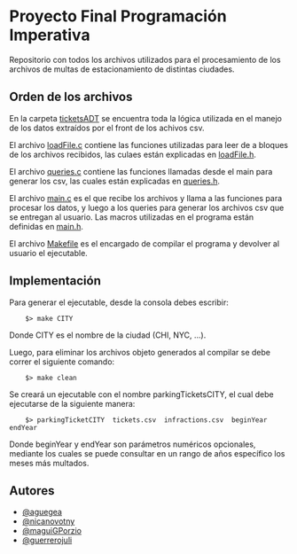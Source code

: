 
# Proyecto Final Programación Imperativa

Repositorio con todos los archivos utilizados para el procesamiento de los archivos de multas de estacionamiento de distintas ciudades.


## Orden de los archivos

En la carpeta [ticketsADT](https://github.com/aguegea/TP_01/tree/main/ticketsADT) se encuentra toda la lógica utilizada en el manejo de los datos extraídos por el front de los achivos csv.

El archivo [loadFile.c](https://github.com/aguegea/TP_01/blob/main/loadFile.c) contiene las funciones utilizadas para leer de a bloques de los archivos recibidos, las culaes están explicadas en [loadFile.h](https://github.com/aguegea/TP_01/blob/main/loadFile.h).

El archivo [queries.c](https://github.com/aguegea/TP_01/blob/main/queries.c) contiene las funciones llamadas desde el main para generar los csv, las cuales están explicadas en [queries.h](https://github.com/aguegea/TP_01/blob/main/queries.h).

El archivo [main.c](https://github.com/aguegea/TP_01/blob/main/main.c) es el que recibe los archivos y llama a las funciones para procesar los datos, y luego a los queries para generar los archivos csv que se entregan al usuario. Las macros utilizadas en el programa están definidas en [main.h](https://github.com/aguegea/TP_01/blob/main/main.h).

El archivo [Makefile](https://github.com/aguegea/TP_01/blob/main/Makefile) es el encargado de compilar el programa y devolver al usuario el ejecutable.

## Implementación

Para generar el ejecutable, desde la consola debes escribir:
```
    $> make CITY
```
Donde CITY es el nombre de la ciudad (CHI, NYC, ...).

Luego, para eliminar los archivos objeto generados al compilar se debe correr el siguiente comando:
```
    $> make clean
```

Se creará un ejecutable con el nombre parkingTicketsCITY, el cual debe ejecutarse de la siguiente manera:
```
    $> parkingTicketCITY  tickets.csv  infractions.csv  beginYear  endYear
```
Donde beginYear y endYear son parámetros numéricos opcionales, mediante los cuales se puede consultar en un rango de años específico los meses más multados.

## Autores

- [@aguegea](https://github.com/aguegea)
- [@nicanovotny](https://github.com/nicanovotny)
- [@maguiGPorzio](https://github.com/maguiGPorzio)
- [@guerrerojuli](https://github.com/guerrerojuli)

